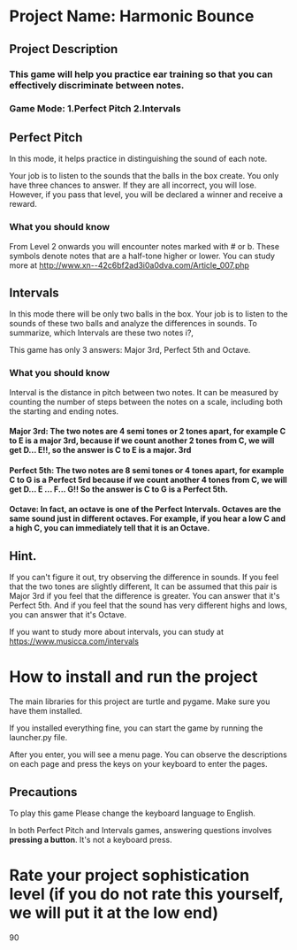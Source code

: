 # Project Name: Harmonic Bounce

## Project Description

### This game will help you practice ear training so that you can effectively discriminate between notes.

### Game Mode: 1.Perfect Pitch 2.Intervals

## Perfect Pitch
In this mode, it helps practice in distinguishing the sound of each note.

Your job is to listen to the sounds that the balls in the box create. You only have three chances to answer. If they are all incorrect, you will lose. However, if you pass that level, you will be declared a winner and receive a reward.

### What you should know
From Level 2 onwards you will encounter notes marked with # or b.
These symbols denote notes that are a half-tone higher or lower.
You can study more at http://www.xn--42c6bf2ad3i0a0dva.com/Article_007.php


## Intervals
In this mode there will be only two balls in the box. Your job is to listen to the sounds of these two balls and analyze the differences in sounds. To summarize, which Intervals are these two notes i?,

This game has only 3 answers: Major 3rd, Perfect 5th and Octave.

### What you should know
Interval is the distance in pitch between two notes. It can be measured by counting the number of steps between the notes on a scale, including both the starting and ending notes.

#### Major 3rd: The two notes are 4 semi tones or 2 tones apart, for example C to E is a major 3rd, because if we count another 2 tones from C, we will get D... E!!, so the answer is C to E is a major. 3rd

#### Perfect 5th: The two notes are 8 semi tones or 4 tones apart, for example C to G is a Perfect 5rd because if we count another 4 tones from C, we will get D... E ... F... G!! So the answer is C to G is a Perfect 5th.

#### Octave: In fact, an octave is one of the Perfect Intervals. Octaves are the same sound just in different octaves. For example, if you hear a low C and a high C, you can immediately tell that it is an Octave.

## Hint.

If you can't figure it out, try observing the difference in sounds. If you feel that the two tones are slightly different, It can be assumed that this pair is Major 3rd if you feel that the difference is greater. You can answer that it's Perfect 5th. And if you feel that the sound has very different highs and lows, you can answer that it's Octave.

If you want to study more about intervals, you can study at https://www.musicca.com/intervals

# How to install and run the project
The main libraries for this project are turtle and pygame. Make sure you have them installed.

If you installed everything fine, you can start the game by running the launcher.py file.

After you enter, you will see a menu page. You can observe the descriptions on each page and press the keys on your keyboard to enter the pages.

## Precautions
To play this game Please change the keyboard language to English.

In both Perfect Pitch and Intervals games, answering questions involves **pressing a button**. It's not a keyboard press.

# Rate your project sophistication level (if you do not rate this yourself, we will put it at the low end)

90